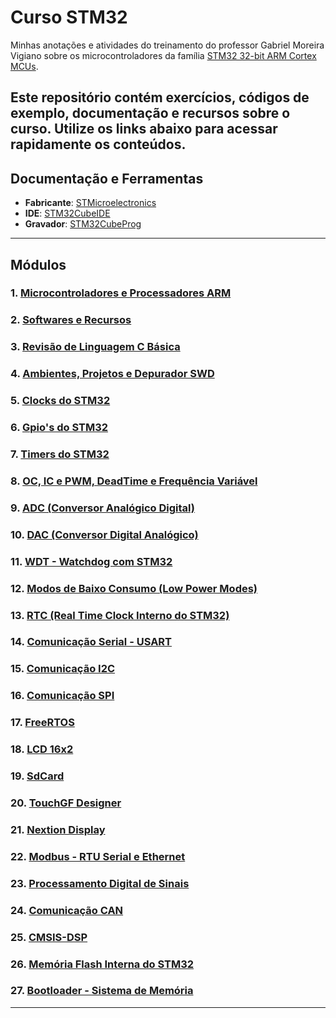 # Curso STM32

Minhas anotações e atividades do treinamento do professor Gabriel Moreira Vigiano sobre os microcontroladores da família [STM32 32-bit ARM Cortex MCUs](https://www.st.com/en/microcontrollers-microprocessors/stm32-32-bit-arm-cortex-mcus.html).

Este repositório contém exercícios, códigos de exemplo, documentação e recursos sobre o curso. Utilize os links abaixo para acessar rapidamente os conteúdos.
---

## Documentação e Ferramentas

- **Fabricante**: [STMicroelectronics](https://www.st.com/content/st_com/en.html)
- **IDE**: [STM32CubeIDE](https://www.st.com/en/development-tools/stm32cubeide.html)
- **Gravador**: [STM32CubeProg](https://www.st.com/en/development-tools/stm32cubeprog.html)

---

## Módulos

### 1. [Microcontroladores e Processadores ARM](#1-microcontroladores-e-processadores-arm)

### 2. [Softwares e Recursos](#2-softwares-e-recursos)

### 3. [Revisão de Linguagem C Básica](#3-revisão-de-linguagem-c-básica)

### 4. [Ambientes, Projetos e Depurador SWD](#4-ambientes-projetos-e-depurador-swd)

### 5. [Clocks do STM32](#5-clocks-do-stm32)

### 6. [Gpio's do STM32](#6-gpios-do-stm32)

### 7. [Timers do STM32](#7-timers-do-stm32)

### 8. [OC, IC e PWM, DeadTime e Frequência Variável](#8-oc-ic-e-pwm-deadtime-e-frequência-variável)

### 9. [ADC (Conversor Analógico Digital)](#9-adc-conversor-analógico-digital)

### 10. [DAC (Conversor Digital Analógico)](#10-dac-conversor-digital-analógico)

### 11. [WDT - Watchdog com STM32](#11-wdt---watchdog-com-stm32)

### 12. [Modos de Baixo Consumo (Low Power Modes)](#12-modos-de-baixo-consumo-low-power-modes)

### 13. [RTC (Real Time Clock Interno do STM32)](#13-rtc-real-time-clock-interno-do-stm32)

### 14. [Comunicação Serial - USART](#14-comunicação-serial---usart)

### 15. [Comunicação I2C](#15-comunicação-i2c)

### 16. [Comunicação SPI](#16-comunicação-spi)

### 17. [FreeRTOS](#17-freertos)

### 18. [LCD 16x2](#18-lcd-16x2)

### 19. [SdCard](#19-sdcard)

### 20. [TouchGF Designer](#20-touchgf-designer)

### 21. [Nextion Display](#21-nextion-display)

### 22. [Modbus - RTU Serial e Ethernet](#22-modbus---rtu-serial-e-ethernet)

### 23. [Processamento Digital de Sinais](#23-processamento-digital-de-sinais)

### 24. [Comunicação CAN](#24-comunicação-can)

### 25. [CMSIS-DSP](#25-cmsis-dsp)

### 26. [Memória Flash Interna do STM32](#26-memória-flash-interna-do-stm32)

### 27. [Bootloader - Sistema de Memória](#27-bootloader---sistema-de-memória)

---

